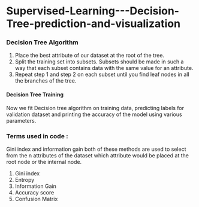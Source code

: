 # Supervised-Learning---Decision-Tree-prediction-and-visualization

### Decision Tree Algorithm

1. Place the best attribute of our dataset at the root of the tree.
2. Split the training set into subsets. Subsets should be made in such a way that each subset contains data with the same value      for an attribute.
3. Repeat step 1 and step 2 on each subset until you find leaf nodes in all the branches of the tree.

#### Decision Tree Training
Now we fit Decision tree algorithm on training data, predicting labels for validation dataset and printing the accuracy of the model using various parameters.

### Terms used in code :

Gini index and information gain both of these methods are used to select from the n attributes of the dataset which attribute would be placed at the root node or the internal node.

1) Gini index
2) Entropy
3) Information Gain
4) Accuracy score
5) Confusion Matrix
